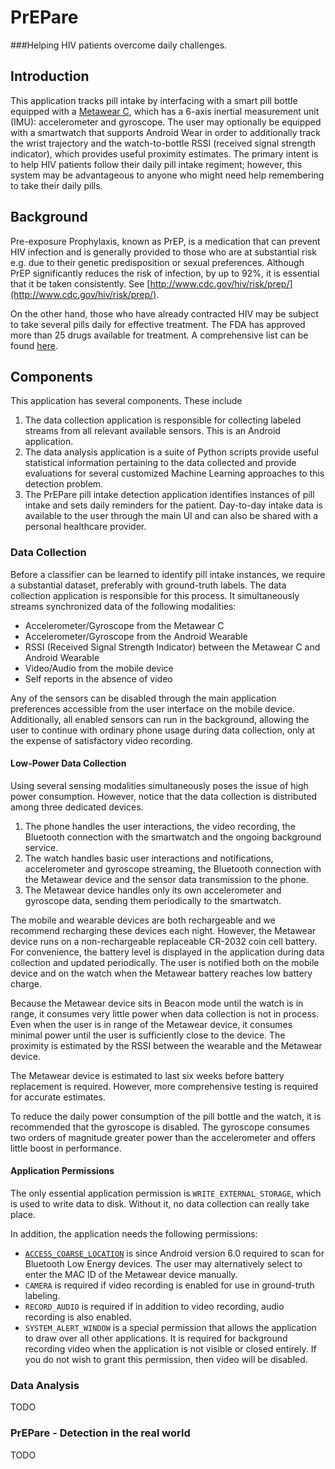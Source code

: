 # PrEPare
###Helping HIV patients overcome daily challenges.

## Introduction

This application tracks pill intake by interfacing with a smart pill bottle equipped with a [Metawear C](https://mbientlab.com/metawearc/), which has a 6-axis inertial measurement unit (IMU): accelerometer and gyroscope. The user may optionally be equipped with a smartwatch that supports Android Wear in order to additionally track the wrist trajectory and the watch-to-bottle RSSI (received signal strength indicator), which provides useful proximity estimates. The primary intent is to help HIV patients follow their daily pill intake regiment; however, this system may be advantageous to anyone who might need help remembering to take their daily pills.

## Background

Pre-exposure Prophylaxis, known as PrEP, is a medication that can prevent HIV infection and is generally provided to those who are at substantial risk e.g. due to their genetic predisposition or sexual preferences. Although PrEP significantly reduces the risk of infection, by up to 92%, it is essential that it be taken consistently. See [http://www.cdc.gov/hiv/risk/prep/](http://www.cdc.gov/hiv/risk/prep/).

On the other hand, those who have already contracted HIV may be subject to take several pills daily for effective treatment. The FDA has approved more than 25 drugs available for treatment. A comprehensive list can be found [here](http://www.healthline.com/health/hiv-aids/medications-list#4).

## Components

This application has several components. These include 

  1. The data collection application is responsible for collecting labeled streams from all relevant available sensors. This is an Android application.
  2. The data analysis application is a suite of Python scripts provide useful statistical information pertaining to the data collected and provide evaluations for several customized Machine Learning approaches to this detection problem.
  3. The PrEPare pill intake detection application identifies instances of pill intake and sets daily reminders for the patient. Day-to-day intake data is available to the user through the main UI and can also be shared with a personal healthcare provider.

### Data Collection

Before a classifier can be learned to identify pill intake instances, we require a substantial dataset, preferably with ground-truth labels. The data collection application is responsible for this process. It simultaneously streams synchronized data of the following modalities:

  * Accelerometer/Gyroscope from the Metawear C
  * Accelerometer/Gyroscope from the Android Wearable
  * RSSI (Received Signal Strength Indicator) between the Metawear C and Android Wearable 
  * Video/Audio from the mobile device
  * Self reports in the absence of video

Any of the sensors can be disabled through the main application preferences accessible from the user interface on the mobile device. Additionally, all enabled sensors can run in the background, allowing the user to continue with ordinary phone usage during data collection, only at the expense of satisfactory video recording.

#### Low-Power Data Collection

Using several sensing modalities simultaneously poses the issue of high power consumption. However, notice that the data collection is distributed among three dedicated devices.

  1. The phone handles the user interactions, the video recording, the Bluetooth connection with the smartwatch and the ongoing background service.
  2. The watch handles basic user interactions and notifications, accelerometer and gyroscope streaming, the Bluetooth connection with the Metawear device and the sensor data transmission to the phone.
  3. The Metawear device handles only its own accelerometer and gyroscope data, sending them periodically to the smartwatch.

The mobile and wearable devices are both rechargeable and we recommend recharging these devices each night. However, the Metawear device runs on a non-rechargeable replaceable CR-2032 coin cell battery. For convenience, the battery level is displayed in the application during data collection and updated periodically. The user is notified both on the mobile device and on the watch when the Metawear battery reaches low battery charge.

Because the Metawear device sits in Beacon mode until the watch is in range, it consumes very little power when data collection is not in process. Even when the user is in range of the Metawear device, it consumes minimal power until the user is sufficiently close to the device. The proximity is estimated by the RSSI between the wearable and the Metawear device.

The Metawear device is estimated to last six weeks before battery replacement is required. However, more comprehensive testing is required for accurate estimates.

To reduce the daily power consumption of the pill bottle and the watch, it is recommended that the gyroscope is disabled. The gyroscope consumes two orders of magnitude greater power than the accelerometer and offers little boost in performance.

#### Application Permissions

The only essential application permission is ```WRITE_EXTERNAL_STORAGE```, which is used to write data to disk. Without it, no data collection can really take place.

In addition, the application needs the following permissions:

  * [```ACCESS_COARSE_LOCATION```](https://developer.android.com/reference/android/Manifest.permission.html#ACCESS_COARSE_LOCATION) is since Android version 6.0 required to scan for Bluetooth Low Energy devices. The user may alternatively select to enter the MAC ID of the Metawear device manually.
  * ```CAMERA``` is required if video recording is enabled for use in ground-truth labeling.
  * ```RECORD_AUDIO``` is required if in addition to video recording, audio recording is also enabled.
  * ```SYSTEM_ALERT_WINDOW``` is a special permission that allows the application to draw over all other applications. It is required for background recording video when the application is not visible or closed entirely. If you do not wish to grant this permission, then video will be disabled.

### Data Analysis

TODO

### PrEPare - Detection in the real world

TODO

